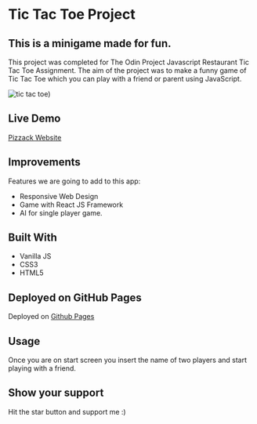 # Tic Tac Toe Project
## This is a minigame made for fun.

This project was completed for The Odin Project Javascript Restaurant Tic Tac Toe Assignment. The aim of the project was to make a funny game of Tic Tac Toe which you can play with a friend or parent using JavaScript.

![tic tac toe](https://github.com/PapierKorb76/tictactoe/assets/62933268/928e70bf-0e75-483b-a909-76d71a97bdef))

## Live Demo
[Pizzack Website](https://papierkorb76.github.io/restaurant-page/)

## Improvements

Features we are going to add to this app:

- Responsive Web Design
- Game with React JS Framework
- AI for single player game.

## Built With
- Vanilla JS
- CSS3
- HTML5

## Deployed on GitHub Pages

Deployed on [Github Pages](https://pages.github.com/)

## Usage
Once you are on start screen you insert the name of two players and start playing with a friend.

## Show your support

Hit the star button and support me :)
